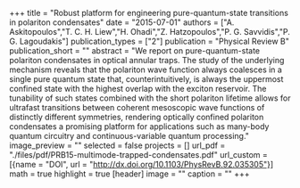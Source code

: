 +++
title = "Robust platform for engineering pure-quantum-state transitions in polariton condensates"
date = "2015-07-01"
authors = ["A. Askitopoulos","T. C. H. Liew","H. Ohadi","Z. Hatzopoulos","P. G. Savvidis","P. G. Lagoudakis"]
publication_types = ["2"]
publication = "Physical Review B"
publication_short = ""
abstract = "We report on pure-quantum-state polariton condensates in optical annular traps. The study of the underlying mechanism reveals that the polariton wave function always coalesces in a single pure quantum state that, counterintuitively, is always the uppermost confined state with the highest overlap with the exciton reservoir. The tunability of such states combined with the short polariton lifetime allows for ultrafast transitions between coherent mesoscopic wave functions of distinctly different symmetries, rendering optically confined polariton condensates a promising platform for applications such as many-body quantum circuitry and continuous-variable quantum processing."
image_preview = ""
selected = false
projects = []
url_pdf = "./files/pdf/PRB15-multimode-trapped-condensates.pdf"
url_custom = [{name = "DOI", url = "http://dx.doi.org/10.1103/PhysRevB.92.035305"}]
math = true
highlight = true
[header]
image = ""
caption = ""
+++
